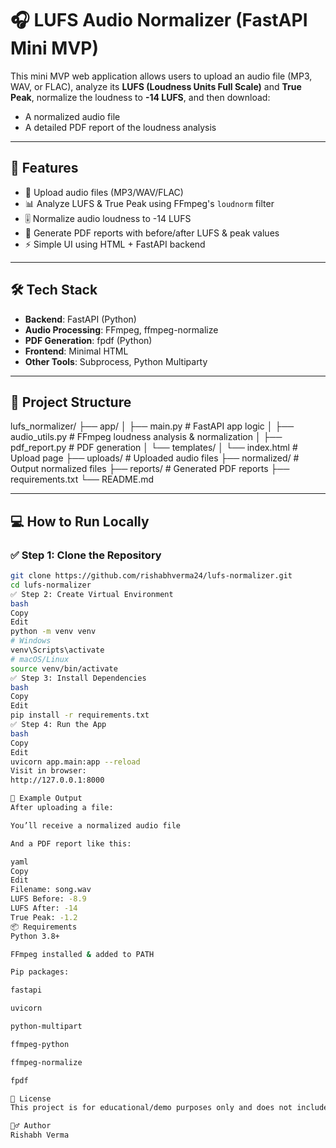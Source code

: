 # 🎧 LUFS Audio Normalizer (FastAPI Mini MVP)

This mini MVP web application allows users to upload an audio file (MP3, WAV, or FLAC), analyze its **LUFS (Loudness Units Full Scale)** and **True Peak**, normalize the loudness to **-14 LUFS**, and then download:
- A normalized audio file  
- A detailed PDF report of the loudness analysis

---

## 🚀 Features

- 📂 Upload audio files (MP3/WAV/FLAC)
- 📊 Analyze LUFS & True Peak using FFmpeg's `loudnorm` filter
- 🎚 Normalize audio loudness to -14 LUFS
- 🧾 Generate PDF reports with before/after LUFS & peak values
- ⚡ Simple UI using HTML + FastAPI backend

---

## 🛠 Tech Stack

- **Backend**: FastAPI (Python)
- **Audio Processing**: FFmpeg, ffmpeg-normalize
- **PDF Generation**: fpdf (Python)
- **Frontend**: Minimal HTML
- **Other Tools**: Subprocess, Python Multiparty

---

## 📁 Project Structure
lufs_normalizer/
├── app/
│ ├── main.py # FastAPI app logic
│ ├── audio_utils.py # FFmpeg loudness analysis & normalization
│ ├── pdf_report.py # PDF generation
│ └── templates/
│ └── index.html # Upload page
├── uploads/ # Uploaded audio files
├── normalized/ # Output normalized files
├── reports/ # Generated PDF reports
├── requirements.txt
└── README.md


---

## 💻 How to Run Locally

### ✅ Step 1: Clone the Repository

```bash
git clone https://github.com/rishabhverma24/lufs-normalizer.git
cd lufs-normalizer
✅ Step 2: Create Virtual Environment
bash
Copy
Edit
python -m venv venv
# Windows
venv\Scripts\activate
# macOS/Linux
source venv/bin/activate
✅ Step 3: Install Dependencies
bash
Copy
Edit
pip install -r requirements.txt
✅ Step 4: Run the App
bash
Copy
Edit
uvicorn app.main:app --reload
Visit in browser:
http://127.0.0.1:8000

📎 Example Output
After uploading a file:

You’ll receive a normalized audio file

And a PDF report like this:

yaml
Copy
Edit
Filename: song.wav
LUFS Before: -8.9
LUFS After: -14
True Peak: -1.2
📦 Requirements
Python 3.8+

FFmpeg installed & added to PATH

Pip packages:

fastapi

uvicorn

python-multipart

ffmpeg-python

ffmpeg-normalize

fpdf

📝 License
This project is for educational/demo purposes only and does not include real-time streaming or database storage.

🙋‍♂️ Author
Rishabh Verma



